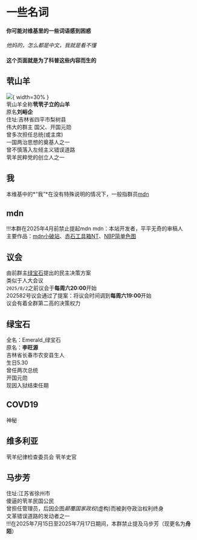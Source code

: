 # 一些名词
#### 你可能对维基里的一些词语感到困惑<br>
*他妈的，怎么都是中文，我就是看不懂*<br>
#### 这个页面就是为了科普这些内容而生的<br>
## 茕山羊
![](https://img.wsmdn.dpdns.org/img/goat.jpg){ width=30% }  
茕山羊全称**茕茕孑立的山羊**  
原名**刘峪企**  
住址:吉林省四平市梨树县  
伟大的群主
国父、开国元勋  
曾多次担任总统(或主席)  
一国两治思想的奠基人之一  
曾不慎落入左倾主义错误道路      
茕羊民粹党的创立人之一  
## 我
本维基中的*“我”*在没有特殊说明的情况下，一般指群员[mdn](#mdn)  
## mdn
!!!本群在2025年4月前禁止提起mdn
mdn：本站开发者，平平无奇的审稿人  
主要作品：[mdn小破站](https://www.wsmdn.top)、[赤石工具箱NT](https://gitee.com/wsmdn/eat-redstone-nt)、[NBP简单色图](https://github.com/nomdn/nonebot-plugin-simple-setu)
## 议会
由前群主[绿宝石](#_7)提出的民主决策方案  
类似于人大会议  
`2025/8/2`之前议会于**每周六20:00**开始  
202582号议会通过了提案：将议会时间调到**每周六19:00**开始  
议会有着全群第二高的决策权力  
## 绿宝石
全名：Emerald_绿宝石  
原名：**李旺源**  
吉林省长春市农安县生人  
生日5.30  
曾任两次总统    
开国元勋  
现因入狱结束任期  
## COVD19
神秘  
## 维多利亚
茕羊纪律检查委员会
茕羊史官
## 马步芳
住址:江苏省徐州市                    
傻逼的茕羊民国公民       
曾担任管理员，后因企图*颠覆国家政权*(虚构)而被剥夺政治权利终身  
文革错误道路的发动者之一    
!!!在2025年7月15日至2025年7月17日期间，本群禁止提及马步芳（现更名为**舟陌**）  
